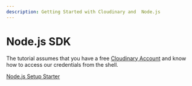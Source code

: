 ```yaml
---
description: Getting Started with Cloudinary and  Node.js
---
```


# Node.js SDK

The tutorial assumes that you have a free [Cloudinary Account](https://www.cloudinary.com/console) and know how to access our credentials from the shell.

[Node.js Setup Starter](node-setup.md)

